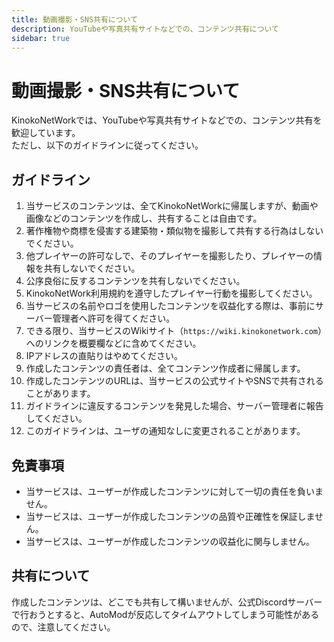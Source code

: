 ```yaml
---
title: 動画撮影・SNS共有について
description: YouTubeや写真共有サイトなどでの、コンテンツ共有について
sidebar: true
---
```

# 動画撮影・SNS共有について
KinokoNetWorkでは、YouTubeや写真共有サイトなどでの、コンテンツ共有を歓迎しています。<br>
ただし、以下のガイドラインに従ってください。

## ガイドライン
1. 当サービスのコンテンツは、全てKinokoNetWorkに帰属しますが、動画や画像などのコンテンツを作成し、共有することは自由です。
2. 著作権物や商標を侵害する建築物・類似物を撮影して共有する行為はしないでください。
3. 他プレイヤーの許可なしで、そのプレイヤーを撮影したり、プレイヤーの情報を共有しないでください。
4. 公序良俗に反するコンテンツを共有しないでください。
5. KinokoNetWork利用規約を遵守したプレイヤー行動を撮影してください。
6. 当サービスの名前やロゴを使用したコンテンツを収益化する際は、事前にサーバー管理者へ許可を得てください。
7. できる限り、当サービスのWikiサイト（`https://wiki.kinokonetwork.com`）へのリンクを概要欄などに含めてください。
8. IPアドレスの直貼りはやめてください。
9. 作成したコンテンツの責任者は、全てコンテンツ作成者に帰属します。
10. 作成したコンテンツのURLは、当サービスの公式サイトやSNSで共有されることがあります。
11. ガイドラインに違反するコンテンツを発見した場合、サーバー管理者に報告してください。
12. このガイドラインは、ユーザの通知なしに変更されることがあります。

## 免責事項
- 当サービスは、ユーザーが作成したコンテンツに対して一切の責任を負いません。
- 当サービスは、ユーザーが作成したコンテンツの品質や正確性を保証しません。
- 当サービスは、ユーザーが作成したコンテンツの収益化に関与しません。

## 共有について
作成したコンテンツは、どこでも共有して構いませんが、公式Discordサーバーで行おうとすると、AutoModが反応してタイムアウトしてしまう可能性があるので、注意してください。